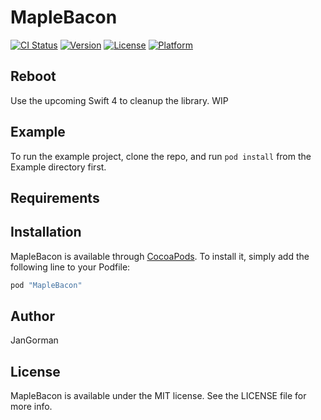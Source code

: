 # MapleBacon

[![CI Status](http://img.shields.io/travis/JanGorman/MapleBacon.svg?style=flat)](https://travis-ci.org/JanGorman/MapleBacon)
[![Version](https://img.shields.io/cocoapods/v/MapleBacon.svg?style=flat)](http://cocoapods.org/pods/MapleBacon)
[![License](https://img.shields.io/cocoapods/l/MapleBacon.svg?style=flat)](http://cocoapods.org/pods/MapleBacon)
[![Platform](https://img.shields.io/cocoapods/p/MapleBacon.svg?style=flat)](http://cocoapods.org/pods/MapleBacon)

## Reboot

Use the upcoming Swift 4 to cleanup the library. WIP

## Example

To run the example project, clone the repo, and run `pod install` from the Example directory first.

## Requirements

## Installation

MapleBacon is available through [CocoaPods](http://cocoapods.org). To install
it, simply add the following line to your Podfile:

```ruby
pod "MapleBacon"
```

## Author

JanGorman

## License

MapleBacon is available under the MIT license. See the LICENSE file for more info.
